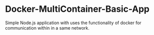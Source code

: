 # Docker-MultiContainer-Basic-App

Simple Node.js application with uses the functionality of docker for communication within in a same network.
